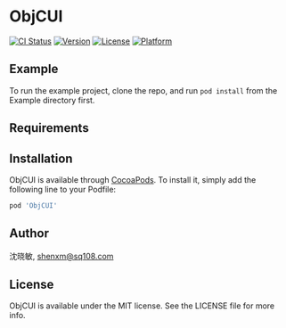 # ObjCUI

[![CI Status](https://img.shields.io/travis/沈晓敏/ObjCUI.svg?style=flat)](https://travis-ci.org/沈晓敏/ObjCUI)
[![Version](https://img.shields.io/cocoapods/v/ObjCUI.svg?style=flat)](https://cocoapods.org/pods/ObjCUI)
[![License](https://img.shields.io/cocoapods/l/ObjCUI.svg?style=flat)](https://cocoapods.org/pods/ObjCUI)
[![Platform](https://img.shields.io/cocoapods/p/ObjCUI.svg?style=flat)](https://cocoapods.org/pods/ObjCUI)

## Example

To run the example project, clone the repo, and run `pod install` from the Example directory first.

## Requirements

## Installation

ObjCUI is available through [CocoaPods](https://cocoapods.org). To install
it, simply add the following line to your Podfile:

```ruby
pod 'ObjCUI'
```

## Author

沈晓敏, shenxm@sq108.com

## License

ObjCUI is available under the MIT license. See the LICENSE file for more info.
